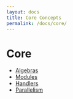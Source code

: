 ```yaml
---
layout: docs
title: Core Concepts
permalink: /docs/core/
---
```


# Core

* [Algebras](./algebras/)
* [Modules](./modules/)
* [Handlers](handlers/)
* [Parallelism](./parallelism/)
